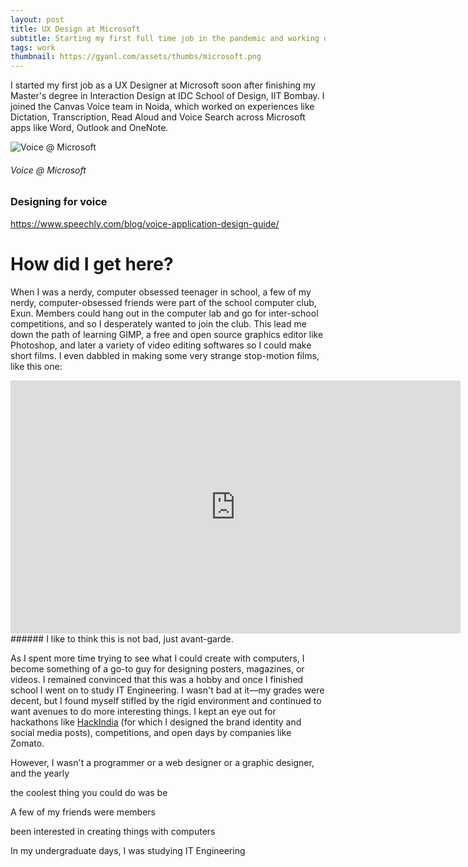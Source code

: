 ```yaml
---
layout: post
title: UX Design at Microsoft
subtitle: Starting my first full time job in the pandemic and working on voice experiences.
tags: work
thumbnail: https://gyanl.com/assets/thumbs/microsoft.png
---
```


I started my first job as a UX Designer at Microsoft soon after finishing my Master's degree in Interaction Design at IDC School of Design, IIT Bombay. I joined the Canvas Voice team in Noida, which worked on experiences like Dictation, Transcription, Read Aloud and Voice Search across Microsoft apps like Word, Outlook and OneNote.

![Voice @ Microsoft](https://gyanl.com/assets/ms-voice.png)
###### Voice @ Microsoft

### Designing for voice
https://www.speechly.com/blog/voice-application-design-guide/

# How did I get here?

When I was a nerdy, computer obsessed teenager in school, a few of my nerdy, computer-obsessed friends were part of the school computer club, Exun. Members could hang out in the computer lab and go for inter-school competitions, and so I desperately wanted to join the club. This lead me down the path of learning GIMP, a free and open source graphics editor like Photoshop, and later a variety of video editing softwares so I could make short films. I even dabbled in making some very strange stop-motion films, like this one:

<iframe class="embed" width="720" height="405" src="https://www.youtube.com/embed/uN1Rtzk_TMk" frameborder="0" allow="accelerometer; autoplay; encrypted-media; gyroscope; picture-in-picture" allowfullscreen></iframe>
###### I like to think this is not bad, just avant-garde.

As I spent more time trying to see what I could create with computers, I become something of a go-to guy for designing posters, magazines, or videos. I remained convinced that this was a hobby and once I finished school I went on to study IT Engineering. I wasn't bad at it—my grades were decent, but I found myself stifled by the rigid environment and continued to want avenues to do more interesting things. I kept an eye out for hackathons like [HackIndia](https://gyanl.com/hackindia) (for which I designed the brand identity and social media posts), competitions, and open days by companies like Zomato.

However, I wasn't a programmer or a web designer or a graphic designer, and the yearly

the coolest thing you could do was be

 A few of my friends were members

 been interested in creating things with computers

In my undergraduate days, I was studying IT Engineering

